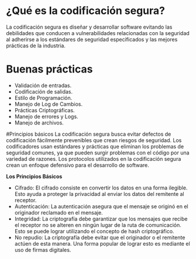 # ¿Qué es la codificación segura?
La codificación segura es diseñar y desarrollar software evitando las debilidades que conducen a vulnerabilidades relacionadas con 
la seguridad al adherirse a los estándares de seguridad especificados y las mejores prácticas de la industria.

# Buenas prácticas
* Validación de entradas.
* Codificación de salidas.
* Estilo de Programación.
* Manejo de Log de Cambios.
* Prácticas Criptográficas.
* Manejo de errores y Logs.
* Manejo de archivos.


#Principios básicos
La codificación segura busca evitar defectos de codificación fácilmente prevenibles que crean riesgos de seguridad. 
Los codificadores usan estándares y prácticas que eliminan los problemas de seguridad comunes, ya que pueden surgir problemas con el código por una 
variedad de razones. Los protocolos utilizados en la codificación segura crean un enfoque defensivo para el desarrollo de software. 

**Los Principios Básicos** 

* Cifrado: El cifrado consiste en convertir los datos en una forma ilegible. Esto ayuda a proteger la privacidad al enviar los datos del remitente al receptor.
* Autenticación: La autenticación asegura que el mensaje se originó en el originador reclamado en el mensaje.
* Integridad: La criptografía debe garantizar que los mensajes que recibe el receptor no se alteren en ningún lugar de la ruta de comunicación. Esto se puede lograr utilizando el concepto de hash criptográfico.
* No repudio: La criptografía debe evitar que el originador o el remitente actúen de esta manera. Una forma popular de lograr esto es mediante el uso de firmas digitales.
